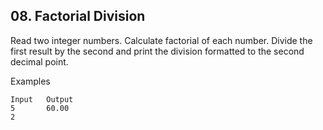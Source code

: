 ## 08. Factorial Division

Read two integer numbers. Calculate factorial of each number. Divide the first result by the second and print the division formatted to the second decimal point.

Examples

```
Input	Output		
5       60.00
2
```
